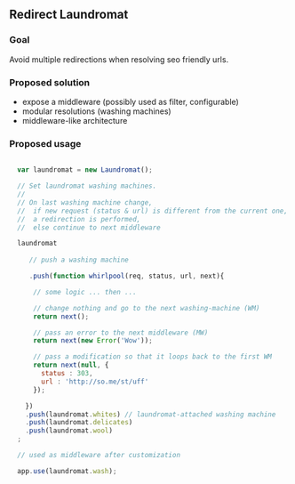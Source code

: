 ## Redirect Laundromat

### Goal

Avoid multiple redirections when resolving seo friendly urls.

### Proposed solution

- expose a middleware (possibly used as filter, configurable)
- modular resolutions (washing machines)
- middleware-like architecture

### Proposed usage

```javascript

  var laundromat = new Laundromat();

  // Set laundromat washing machines.
  //
  // On last washing machine change,
  //  if new request (status & url) is different from the current one,
  //  a redirection is performed,
  //  else continue to next middleware

  laundromat
    
     // push a washing machine

     .push(function whirlpool(req, status, url, next){

      // some logic ... then ...

      // change nothing and go to the next washing-machine (WM)
      return next();

      // pass an error to the next middleware (MW)
      return next(new Error('Wow')); 

      // pass a modification so that it loops back to the first WM
      return next(null, {
        status : 303,
        url : 'http://so.me/st/uff'
      });

    })
    .push(laundromat.whites) // laundromat-attached washing machine
    .push(laundromat.delicates)
    .push(laundromat.wool)
  ;

  // used as middleware after customization

  app.use(laundromat.wash);


```
